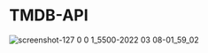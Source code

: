 # TMDB-API
![screenshot-127 0 0 1_5500-2022 03 08-01_59_02](https://user-images.githubusercontent.com/59271775/157090948-312501fa-56fc-4d28-acac-b37563c9c65a.png)
